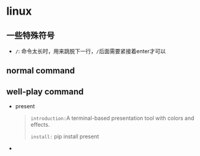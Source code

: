 # linux

## 一些特殊符号
- `/`: 命令太长时，用来跳脱下一行，`/`后面需要紧接着enter才可以

## normal command

## well-play command
- present

  > `introduction:`A terminal-based presentation tool with colors and effects.
  > 
  > `install:` pip install present

- 

